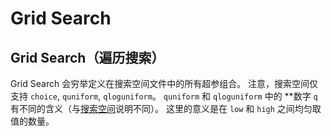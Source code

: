 # Grid Search

## Grid Search（遍历搜索）

Grid Search 会穷举定义在搜索空间文件中的所有超参组合。 注意，搜索空间仅支持 `choice`, `quniform`, `qloguniform`。 `quniform` 和 `qloguniform` 中的 **数字 `q` 有不同的含义（与[搜索空间](../../../../../docs/SearchSpaceSpec.md)说明不同）。 这里的意义是在 `low` 和 `high` 之间均匀取值的数量。</p>